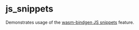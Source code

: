 # js_snippets

Demonstrates usage of the [wasm-bindgen JS snippets](https://wasm-bindgen.github.io/wasm-bindgen/reference/js-snippets.html) feature.
